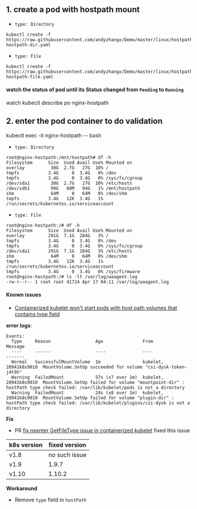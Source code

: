 ## 1. create a pod with hostpath mount
 - `type: Directory`
```
kubectl create -f https://raw.githubusercontent.com/andyzhangx/Demo/master/linux/hostpath/nginx-hostpath-dir.yaml
```
 - `type: File`
```
kubectl create -f https://raw.githubusercontent.com/andyzhangx/Demo/master/linux/hostpath/nginx-hostpath-file.yaml
```

#### watch the status of pod until its Status changed from `Pending` to `Running`
watch kubectl describe po nginx-hostpath

## 2. enter the pod container to do validation
kubectl exec -it nginx-hostpath -- bash

 - `type: Directory`
```
root@nginx-hostpath:/mnt/hostpath# df -h
Filesystem      Size  Used Avail Use% Mounted on
overlay          30G  2.7G   27G  10% /
tmpfs           3.4G     0  3.4G   0% /dev
tmpfs           3.4G     0  3.4G   0% /sys/fs/cgroup
/dev/sda1        30G  2.7G   27G  10% /etc/hosts
/dev/sdb1        99G   60M   94G   1% /mnt/hostpath
shm              64M     0   64M   0% /dev/shm
tmpfs           3.4G   12K  3.4G   1% /run/secrets/kubernetes.io/serviceaccount
```
 - `type: File`
```
root@nginx-hostpath:/# df -h
Filesystem      Size  Used Avail Use% Mounted on
overlay         291G  7.1G  284G   3% /
tmpfs           3.4G     0  3.4G   0% /dev
tmpfs           3.4G     0  3.4G   0% /sys/fs/cgroup
/dev/sda1       291G  7.1G  284G   3% /etc/hosts
shm              64M     0   64M   0% /dev/shm
tmpfs           3.4G   12K  3.4G   1% /run/secrets/kubernetes.io/serviceaccount
tmpfs           3.4G     0  3.4G   0% /sys/firmware
root@nginx-hostpath:/# ls -lt /var/log/waagent.log
-rw-r--r-- 1 root root 41724 Apr 17 04:11 /var/log/waagent.log
```

#### Known issues
 - [Containerized kubelet won't start pods with host path volumes that contains type field](https://github.com/kubernetes/kubernetes/issues/61801) 
 
**error logs**:
```
Events:
  Type     Reason                 Age               From                   Message
  ----     ------                 ----              ----                   -------
  Normal   SuccessfulMountVolume  1m                kubelet, 20941k8s9010  MountVolume.SetUp succeeded for volume "csi-dysk-token-j4t9h"
  Warning  FailedMount            57s (x7 over 1m)  kubelet, 20941k8s9010  MountVolume.SetUp failed for volume "mountpoint-dir" : hostPath type check failed: /var/lib/kubelet/pods is not a directory
  Warning  FailedMount            24s (x8 over 1m)  kubelet, 20941k8s9010  MountVolume.SetUp failed for volume "plugin-dir" : hostPath type check failed: /var/lib/kubelet/plugins/csi-dysk is not a directory
```

**Fix**
 - PR [fix nsenter GetFileType issue in containerized kubelet](https://github.com/kubernetes/kubernetes/pull/62467) fixed this issue
 
| k8s version | fixed version |
| ---- | ---- |
| v1.8 | no such issue |
| v1.9 | 1.9.7 |
| v1.10 | 1.10.2 |

**Workaround**
 - Remove `type` field in `hostPath`
